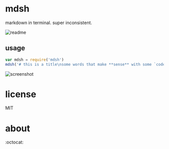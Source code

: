 # mdsh

markdown in terminal. super inconsistent.

![readme](http://cl.ly/image/210O0W1t2Y2z/Image%202014-10-27%20at%202.47.00%20AM.png)

## usage

```javascript
var mdsh = require('mdsh')
mdsh('# this is a title\nsome words that make **sense** with some `code` in between.\n```\nvar such = new code()\n```')
```

![screenshot](http://cl.ly/image/3q2G401q3143/Image%202014-10-27%20at%202.44.18%20AM.png)

# license

MIT

# about

:octocat:
